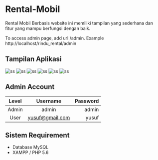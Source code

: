 # Rental-Mobil

Rental Mobil Berbasis website ini memiliki tampilan yang sederhana dan fitur yang mampu berfungsi dengan baik.

To access admin page, add url /admin. Example http://localhost/rindu_rental/admin

## Tampilan Aplikasi

![ss](images/ss1.png)
![ss](images/ss2.png)
![ss](images/ss3.png)
![ss](images/ss4.png)
![ss](images/ss5.png)
![ss](images/ss6.png)

## Admin Account

| Level |    Username     | Password |
| :---: | :-------------: | -------: |
| Admin |      admin      |    admin |
| User  | yusuf@gmail.com |    yusuf |

## Sistem Requirement

- Database MySQL
- XAMPP / PHP 5.6
